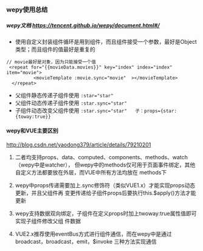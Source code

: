 ### wepy使用总结

##### wepy文档 https://tencent.github.io/wepy/document.html#/

* 使用自定义封装组件循环是用到<repeat>组件，而且组件接受一个参数，最好是Object类型；而且组件的值最好是重复的
```
// movie最好是对象，因为只能接受一个值
 <repeat for="{{movieData.movies}}" key="index" index="index" item="movie">
          <movieTemplate :movie.sync="movie"  ></movieTemplate>
  </repeat>
```

* 父组件静态传递子组件使用 ` :star="star" `
* 父组件动态传递子组件使用 ` :star.sync="star" `
* 子组件动态改变父组件使用 ` :star.sync="star"   子：props={star:{toway:true}} `

#### wepy和VUE主要区别
http://blog.csdn.net/yaodong379/article/details/79210201
1. 二者均支持props、data、computed、components、methods、watch（wepy中是watcher）， 但wepy中的methods仅可用于页面事件绑定，其他自定义方法都要放在外层，而VUE中所有方法均放在 methods下

2. wepy中props传递需要加上.sync修饰符（类似VUE1.x）才能实现props动态更新，并且父组件再 变更传递给子组件props后要执行this.$apply()方法才能更新

3. wepy支持数据双向绑定，子组件在定义props时加上twoway:true属性值即可实现子组件修改父组 件数据

4. VUE2.x推荐使用eventBus方式进行组件通信，而在wepy中是通过broadcast，broadcast，emit，$invoke 三种方法实现通信
